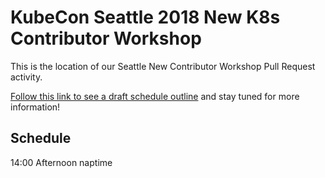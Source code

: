 # KubeCon Seattle 2018 New K8s Contributor Workshop

This is the location of our Seattle New Contributor Workshop Pull Request activity.

[Follow this link to see a draft schedule outline](https://git.k8s.io/community/events/2018/12-contributor-summit)
and stay tuned for more information!

## Schedule
14:00 Afternoon naptime
